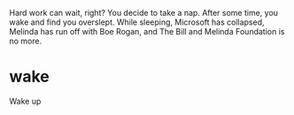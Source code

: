 Hard work can wait, right? You decide to take a nap. After some time, you wake and find you overslept. While sleeping, Microsoft has collapsed, Melinda has run off with Boe Rogan, and The Bill and Melinda Foundation is no more.

# wake
Wake up
